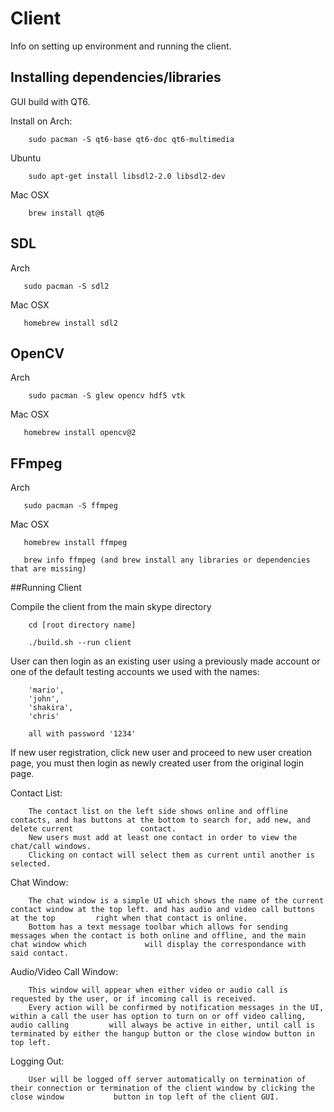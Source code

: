 # Client

Info on setting up environment and running the client. 

## Installing dependencies/libraries

GUI build with QT6.

Install on Arch:

        sudo pacman -S qt6-base qt6-doc qt6-multimedia

Ubuntu

        sudo apt-get install libsdl2-2.0 libsdl2-dev
        
Mac OSX

        brew install qt@6 


## SDL

Arch

       sudo pacman -S sdl2


Mac OSX 

       homebrew install sdl2


## OpenCV

Arch

        sudo pacman -S glew opencv hdf5 vtk
        
Mac OSX 

       homebrew install opencv@2
        
## FFmpeg

Arch
       
       sudo pacman -S ffmpeg

Mac OSX 

       homebrew install ffmpeg
       
       brew info ffmpeg (and brew install any libraries or dependencies that are missing)
       
      
##Running Client

Compile the client from the main skype directory

        cd [root directory name]
        
        ./build.sh --run client
        
User can then login as an existing user using a previously made account or one of the default testing accounts we used with the names:
        
        'mario', 
        'john', 
        'shakira',
        'chris' 
        
        all with password '1234'

If new user registration, click new user and proceed to new user creation page, you must then login as newly created user from the original login page. 

Contact List:

        The contact list on the left side shows online and offline contacts, and has buttons at the bottom to search for, add new, and delete current               contact.
        New users must add at least one contact in order to view the chat/call windows.
        Clicking on contact will select them as current until another is selected. 
        
Chat Window:

        The chat window is a simple UI which shows the name of the current contact window at the top left. and has audio and video call buttons at the top         right when that contact is online.
        Bottom has a text message toolbar which allows for sending messages when the contact is both online and offline, and the main chat window which             will display the correspondance with said contact.
        
Audio/Video Call Window:
        
        This window will appear when either video or audio call is requested by the user, or if incoming call is received. 
        Every action will be confirmed by notification messages in the UI, within a call the user has option to turn on or off video calling, audio calling         will always be active in either, until call is terminated by either the hangup button or the close window button in top left. 
        
Logging Out:

        User will be logged off server automatically on termination of their connection or termination of the client window by clicking the close window           button in top left of the client GUI.
        

        

